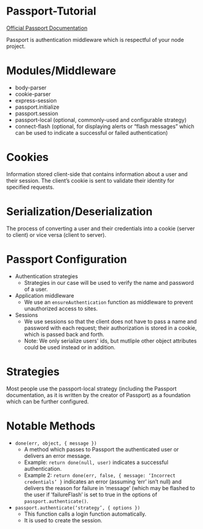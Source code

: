 # Passport-Tutorial

[Official Passport Documentation](http://www.passportjs.org/docs/)

Passport is authentication middleware which is respectful of your node project.

# Modules/Middleware
- body-parser
- cookie-parser
- express-session
- passport.initialize
- passport.session
- passport-local (optional, commonly-used and configurable strategy)
- connect-flash (optional, for displaying alerts or “flash messages” which can be used to indicate a successful or failed authentication)

# Cookies
Information stored client-side that contains information about a user and their session. The client’s cookie is sent to validate their identity for specified requests.

# Serialization/Deserialization
The process of converting a user and their credentials into a cookie (server to client) or vice versa (client to server).

# Passport Configuration
- Authentication strategies
  * Strategies in our case will be used to verify the name and password of a user.
- Application middleware
  * We use an `ensureAuthentication` function as middleware to prevent unauthorized access to sites. 
- Sessions
  * We use sessions so that the client does not have to pass a name and password with each request; their authorization is stored in a cookie, which is passed back and forth.
  * Note: We only serialize users' ids, but mutliple other object attributes could be used instead or in addition.

# Strategies
Most people use the passport-local strategy (including the Passport documentation, as it is written by the creator of Passport) as a foundation which can be further configured.

# Notable Methods
- `done(err, object, { message })`
  * A method which passes to Passport the authenticated user or delivers an error message.
  * Example: `return done(null, user)` indicates a successful authentication.
  * Example 2: `return done(err, false, { message: ‘Incorrect credentials’ }` indicates an error (assuming ‘err’ isn’t null) and delivers the reason for failure in ‘message’ (which may be flashed to the user if ‘failureFlash’ is set to true in the options of `passport.authenticate()`.
- `passport.authenticate(‘strategy’, { options })`
  * This function calls a login function automatically.
  * It is used to create the session.
